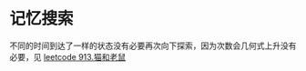 # 记忆搜索
不同的时间到达了一样的状态没有必要再次向下探索，因为次数会几何式上升没有必要，见 [leetcode 913.猫和老鼠](https://leetcode-cn.com/problems/cat-and-mouse/)
